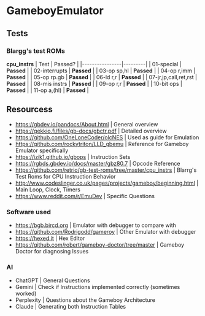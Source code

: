 # GameboyEmulator

## Tests

### Blargg's test ROMs

**cpu_instrs**
| Test | Passed? |
|----------------|---------|
| 01-special | **Passed** |
| 02-interrupts | **Passed** |
| 03-op sp,hl | **Passed** |
| 04-op r,imm | **Passed** |
| 05-op rp.gb | **Passed** |
| 06-ld r,r | **Passed** |
| 07-jr,jp,call,ret,rst | **Passed** |
| 08-mis instrs | **Passed** |
| 09-op r,r | **Passed** |
| 10-bit ops | **Passed** |
| 11-op a,(hl) | **Passed** |

## Resourcess

- https://gbdev.io/pandocs/About.html | General overview
- https://gekkio.fi/files/gb-docs/gbctr.pdf | Detailed overview
- https://github.com/OneLoneCoder/olcNES | Used as guide for Emulation
- https://github.com/rockytriton/LLD_gbemu | Reference for Gameboy Emulator specifically
- https://izik1.github.io/gbops | Instruction Sets
- https://rgbds.gbdev.io/docs/master/gbz80.7 | Opcode Reference
- https://github.com/retrio/gb-test-roms/tree/master/cpu_instrs | Blarrg's Test Roms for CPU Instruction Behavior
- http://www.codeslinger.co.uk/pages/projects/gameboy/beginning.html | Main Loop, Clock, Timers
- https://www.reddit.com/r/EmuDev | Specific Questions

### Software used

- https://bgb.bircd.org | Emulator with debugger to compare with
- https://github.com/Rodrigodd/gameroy | Other Emulator with debugger
- https://hexed.it | Hex Editor
- https://github.com/robert/gameboy-doctor/tree/master | Gameboy Doctor for diagnosing Issues

### AI

- ChatGPT | General Questions
- Gemini | Check if Instructions implemented correctly (sometimes worked)
- Perplexity | Questions about the Gameboy Architecture
- Claude | Generating both Instruction Tables
